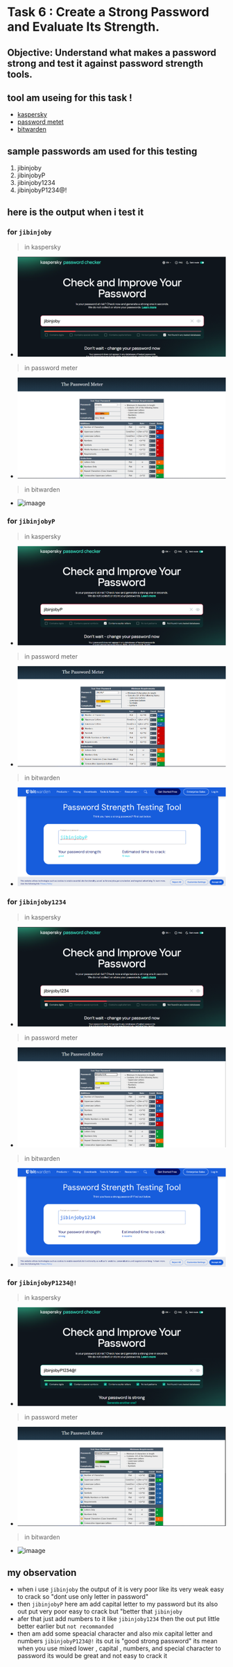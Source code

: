 # Task 6 : Create a Strong Password and Evaluate Its Strength.
## Objective: Understand what makes a password strong and test it against password strength tools.

## tool am useing for this task !
- [kaspersky](https://password.kaspersky.com/)
- [password metet](https://passwordmeter.com/)
- [bitwarden](https://bitwarden.com/password-strength/)

## sample passwords am used for this testing
 1. jibinjoby
 2. jibinjobyP
 3. jibinjoby1234
 4. jibinjobyP1234@!

 ## here is the output when i test it 
 ### for `jibinjoby`
 > in kaspersky
 - ![image](/screenshots/kas_one.png)
 > in password meter
 - ![image](/screenshots/meter_one.png)
 > in bitwarden
 - ![imaage](/screenshots/bit.one)

 ### for `jibinjobyP`
 > in kaspersky
 - ![image](/screenshots/kas_two.png)
 > in password meter
 - ![image](/screenshots/meter_two.png)
 > in bitwarden
 - ![imaage](/screenshots/bit_two.png)

 ### for `jibinjoby1234`
 > in kaspersky
 - ![image](/screenshots/kas_three.png)
 > in password meter
 - ![image](/screenshots/meter_three.png)
 > in bitwarden
 - ![imaage](/screenshots/bit_three.png)
 
  ### for `jibinjobyP1234@!`
 > in kaspersky
 - ![image](/screenshots/kas_four.png)
 > in password meter
 - ![image](/screenshots/meter_four.png)
 > in bitwarden
 - ![imaage](/screenshots/bit.four.png)

 ## my observation 
 - when i use `jibinjoby` the output of it is very poor like its very weak easy to crack so "dont use only letter in password"
 - then `jibinjobyP` here am add capital letter to my password but its also out put very poor easy to crack but "better that `jibinjoby`
 - afer that just add numbers to it like `jibinjoby1234` then the out put little better earlier but `not recommanded`
 - then am add some speacial character and also mix capital letter and numbers `jibinjobyP1234@!` its out is "good strong password" its mean when you use mixed lower , capital , numbers, and special character to password its would be great and not easy to crack it

 



 


